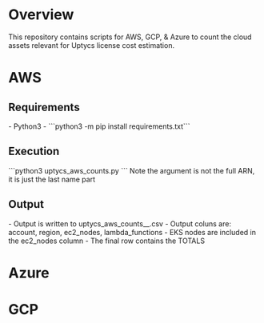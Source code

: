 <h1>Overview</h1>
This repository contains scripts for AWS, GCP, &amp; Azure to count the cloud assets relevant for Uptycs license cost estimation. 

<h1>AWS</h1>
<h2>Requirements</h2>
  - Python3
  - ```python3 -m pip install requirements.txt``` 
  
<h2>Execution</h2>
  ```python3 uptycs_aws_counts.py <aws_profile> <cross_account_role_name>```
Note the <cross_account_role_name> argument is not the full ARN, it is just the last name part
<h2>Output</h2>
  - Output is written to uptycs_aws_counts_<org_id>_<date>.csv
  - Output coluns are: account, region, ec2_nodes, lambda_functions
  - EKS nodes are included in the ec2_nodes column
  - The final row contains the TOTALS   
  
<h1>Azure</h1>

<h1>GCP</h1>
